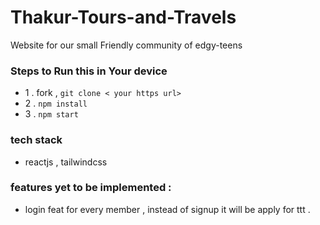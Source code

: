 # Thakur-Tours-and-Travels
Website for our small Friendly community of edgy-teens
 
 ### Steps to Run this in Your device 
 - 1 . fork , `git clone < your https url> ` 
 - 2 . `npm install`
 - 3 . `npm start`

 ### tech stack 
- reactjs , tailwindcss 

### features yet to be implemented : 
- login feat for every member , instead of signup it will be apply for ttt .